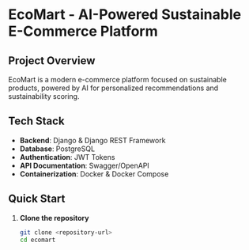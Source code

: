 # EcoMart - AI-Powered Sustainable E-Commerce Platform

## Project Overview
EcoMart is a modern e-commerce platform focused on sustainable products, powered by AI for personalized recommendations and sustainability scoring.

## Tech Stack
- **Backend**: Django & Django REST Framework
- **Database**: PostgreSQL
- **Authentication**: JWT Tokens
- **API Documentation**: Swagger/OpenAPI
- **Containerization**: Docker & Docker Compose

## Quick Start

1. **Clone the repository**
   ```bash
   git clone <repository-url>
   cd ecomart